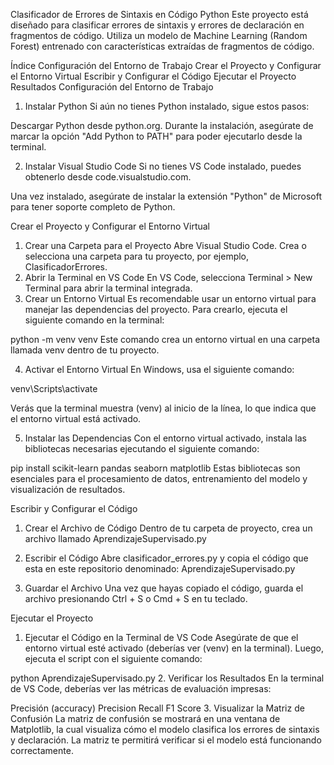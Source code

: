 Clasificador de Errores de Sintaxis en Código Python
Este proyecto está diseñado para clasificar errores de sintaxis y errores de declaración en fragmentos de código. Utiliza un modelo de Machine Learning (Random Forest) entrenado con características extraídas de fragmentos de código.

Índice
Configuración del Entorno de Trabajo
Crear el Proyecto y Configurar el Entorno Virtual
Escribir y Configurar el Código
Ejecutar el Proyecto
Resultados
Configuración del Entorno de Trabajo

1. Instalar Python
Si aún no tienes Python instalado, sigue estos pasos:

Descargar Python desde python.org.
Durante la instalación, asegúrate de marcar la opción "Add Python to PATH" para poder ejecutarlo desde la terminal.

2. Instalar Visual Studio Code
Si no tienes VS Code instalado, puedes obtenerlo desde code.visualstudio.com.

Una vez instalado, asegúrate de instalar la extensión "Python" de Microsoft para tener soporte completo de Python.

Crear el Proyecto y Configurar el Entorno Virtual
1. Crear una Carpeta para el Proyecto
Abre Visual Studio Code.
Crea o selecciona una carpeta para tu proyecto, por ejemplo, ClasificadorErrores.
2. Abrir la Terminal en VS Code
En VS Code, selecciona Terminal > New Terminal para abrir la terminal integrada.
3. Crear un Entorno Virtual
Es recomendable usar un entorno virtual para manejar las dependencias del proyecto. Para crearlo, ejecuta el siguiente comando en la terminal:

python -m venv venv
Este comando crea un entorno virtual en una carpeta llamada venv dentro de tu proyecto.

4. Activar el Entorno Virtual
En Windows, usa el siguiente comando:

venv\Scripts\activate
 
Verás que la terminal muestra (venv) al inicio de la línea, lo que indica que el entorno virtual está activado.

5. Instalar las Dependencias
Con el entorno virtual activado, instala las bibliotecas necesarias ejecutando el siguiente comando:

pip install scikit-learn pandas seaborn matplotlib
Estas bibliotecas son esenciales para el procesamiento de datos, entrenamiento del modelo y visualización de resultados.

Escribir y Configurar el Código
1. Crear el Archivo de Código
Dentro de tu carpeta de proyecto, crea un archivo llamado  AprendizajeSupervisado.py

2. Escribir el Código
Abre clasificador_errores.py y copia el código que esta en este repositorio denominado: AprendizajeSupervisado.py

3. Guardar el Archivo
Una vez que hayas copiado el código, guarda el archivo presionando Ctrl + S o Cmd + S en tu teclado.

Ejecutar el Proyecto
1. Ejecutar el Código en la Terminal de VS Code
Asegúrate de que el entorno virtual esté activado (deberías ver (venv) en la terminal). Luego, ejecuta el script con el siguiente comando:

python  AprendizajeSupervisado.py
2. Verificar los Resultados
En la terminal de VS Code, deberías ver las métricas de evaluación impresas:

Precisión (accuracy)
Precision
Recall
F1 Score
3. Visualizar la Matriz de Confusión
La matriz de confusión se mostrará en una ventana de Matplotlib, la cual visualiza cómo el modelo clasifica los errores de sintaxis y declaración. La matriz te permitirá verificar si el modelo está funcionando correctamente.
